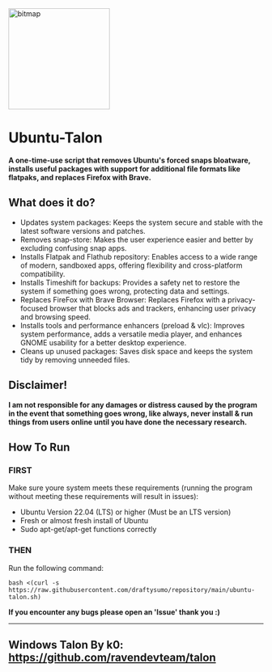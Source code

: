 <img width="200" height="200" alt="bitmap" src="https://github.com/user-attachments/assets/8bcbfecf-c363-4ce0-beb6-8ec019fff1d4" />


# Ubuntu-Talon

**A one-time-use script that removes Ubuntu's forced snaps bloatware, installs useful packages with support for additional file formats like flatpaks, and replaces Firefox with Brave.**

## What does it do?
- Updates system packages: Keeps the system secure and stable with the latest software versions and patches.
- Removes snap-store: Makes the user experience easier and better by excluding confusing snap apps.
- Installs Flatpak and Flathub repository: Enables access to a wide range of modern, sandboxed apps, offering flexibility and cross-platform compatibility.
- Installs Timeshift for backups: Provides a safety net to restore the system if something goes wrong, protecting data and settings.
- Replaces FireFox with Brave Browser: Replaces Firefox with a privacy-focused browser that blocks ads and trackers, enhancing user privacy and browsing speed.
- Installs tools and performance enhancers (preload & vlc): Improves system performance, adds a versatile media player, and enhances GNOME usability for a better desktop experience.
- Cleans up unused packages: Saves disk space and keeps the system tidy by removing unneeded files.

## Disclaimer!
**I am not responsible for any damages or distress caused by the program in the event that something goes wrong, like always, never install & run things from users online until you have done the necessary research.**

## How To Run
### FIRST
Make sure youre system meets these requirements (running the program without meeting these requirements will result in issues):
- Ubuntu Version 22.04 (LTS) or higher (Must be an LTS version)
- Fresh or almost fresh install of Ubuntu
- Sudo apt-get/apt-get functions correctly

### THEN
Run the following command:

```bash <(curl -s https://raw.githubusercontent.com/draftysumo/repository/main/ubuntu-talon.sh) ```

**If you encounter any bugs please open an 'Issue' thank you :)**

---

## Windows Talon By k0: https://github.com/ravendevteam/talon
